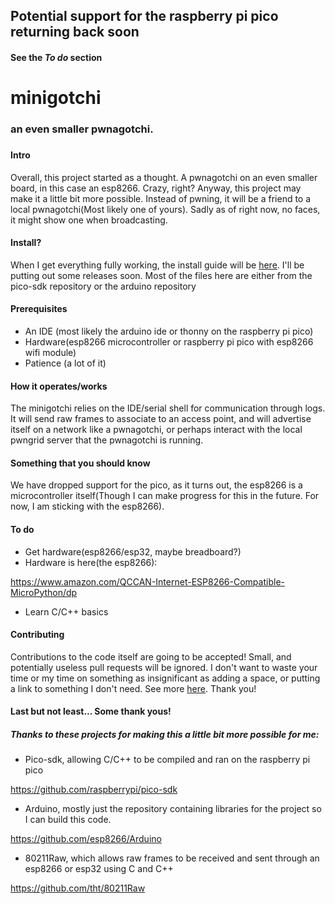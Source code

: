 ## Potential support for the raspberry pi pico returning back soon
#### See the _To do_ section
# minigotchi
###
### an even smaller pwnagotchi.
###
#### Intro
Overall, this project started as a thought. A pwnagotchi on an even smaller board, in this case an esp8266. Crazy, right? Anyway, this project may make it a little bit more possible. Instead of pwning, it will be a friend to a local pwnagotchi(Most likely one of yours). Sadly as of right now, no faces, it might show one when broadcasting.
####
#### Install?
When I get everything fully working, the install guide will be [here](INSTALL.md). I'll be putting out some releases soon. Most of the files here are either from the pico-sdk repository or the arduino repository
####
#### Prerequisites
- An IDE (most likely the arduino ide or thonny on the raspberry pi pico)
- Hardware(esp8266 microcontroller or raspberry pi pico with esp8266 wifi module)
- Patience (a lot of it)
#### How it operates/works
The minigotchi relies on the IDE/serial shell for communication through logs. It will send raw frames to associate to an access point, and will advertise itself on a network like a pwnagotchi, or perhaps interact with the local pwngrid server that the pwnagotchi is running.
#### Something that you should know
We have dropped support for the pico, as it turns out, the esp8266 is a microcontroller itself(Though I can make progress for this in the future. For now, I am sticking with the esp8266).
####
#### To do
- Get hardware(esp8266/esp32, maybe breadboard?)
- Hardware is here(the esp8266):

https://www.amazon.com/QCCAN-Internet-ESP8266-Compatible-MicroPython/dp

- Learn C/C++ basics
####
#### Contributing
Contributions to the code itself are going to be accepted! Small, and potentially useless pull requests will be ignored. I don't want to waste your time or my time on something as insignificant as adding a space, or putting a link to something I don't need. See more [here](CONTRIBUTING.md). Thank you! 
####
#### Last but not least... Some thank yous!
##### Thanks to these projects for making this a little bit more possible for me:

- Pico-sdk, allowing C/C++ to be compiled and ran on the raspberry pi pico

https://github.com/raspberrypi/pico-sdk

- Arduino, mostly just the repository containing libraries for the project so I can build this code.

https://github.com/esp8266/Arduino

- 80211Raw, which allows raw frames to be received and sent through an esp8266 or esp32 using C and C++

https://github.com/tht/80211Raw

